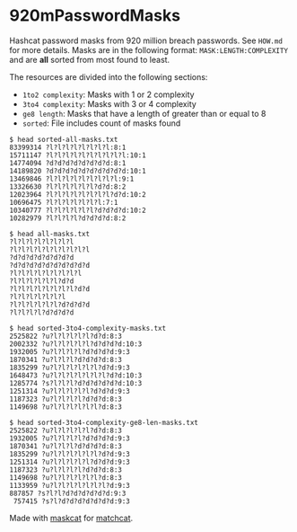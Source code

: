 # 920mPasswordMasks
 Hashcat password masks from 920 million breach passwords. See `HOW.md` for
 more details. Masks are in the following format: `MASK:LENGTH:COMPLEXITY` and
 are **all** sorted from most found to least.

 The resources are divided into the following sections:
 - `1to2 complexity`: Masks with 1 or 2 complexity
 - `3to4 complexity`: Masks with 3 or 4 complexity
 - `ge8 length`: Masks that have a length of greater than or equal to 8
 - `sorted`: File includes count of masks found

 ```
$ head sorted-all-masks.txt
83399314 ?l?l?l?l?l?l?l?l:8:1
15711147 ?l?l?l?l?l?l?l?l?l?l:10:1
14774094 ?d?d?d?d?d?d?d?d:8:1
14189820 ?d?d?d?d?d?d?d?d?d?d:10:1
13469846 ?l?l?l?l?l?l?l?l?l:9:1
13326630 ?l?l?l?l?l?l?d?d:8:2
12023964 ?l?l?l?l?l?l?l?l?d?d:10:2
10696475 ?l?l?l?l?l?l?l:7:1
10340777 ?l?l?l?l?l?l?d?d?d?d:10:2
10282979 ?l?l?l?l?d?d?d?d:8:2
```
```
$ head all-masks.txt
?l?l?l?l?l?l?l?l
?l?l?l?l?l?l?l?l?l?l
?d?d?d?d?d?d?d?d
?d?d?d?d?d?d?d?d?d?d
?l?l?l?l?l?l?l?l?l
?l?l?l?l?l?l?d?d
?l?l?l?l?l?l?l?l?d?d
?l?l?l?l?l?l?l
?l?l?l?l?l?l?d?d?d?d
?l?l?l?l?d?d?d?d
 ```
 ```
$ head sorted-3to4-complexity-masks.txt
2525822 ?u?l?l?l?l?l?d?d:8:3
2002332 ?u?l?l?l?l?l?d?d?d?d:10:3
1932005 ?u?l?l?l?l?d?d?d?d:9:3
1870341 ?u?l?l?l?d?d?d?d:8:3
1835299 ?u?l?l?l?l?l?l?d?d:9:3
1648473 ?u?l?l?l?l?l?l?l?d?d:10:3
1285774 ?s?l?l?l?d?d?d?d?d?d:10:3
1251314 ?u?l?l?l?l?l?d?d?d:9:3
1187323 ?u?l?l?l?l?d?d?d:8:3
1149698 ?u?l?l?l?l?l?l?d:8:3
 ```
 ```
$ head sorted-3to4-complexity-ge8-len-masks.txt
2525822 ?u?l?l?l?l?l?d?d:8:3
1932005 ?u?l?l?l?l?d?d?d?d:9:3
1870341 ?u?l?l?l?d?d?d?d:8:3
1835299 ?u?l?l?l?l?l?l?d?d:9:3
1251314 ?u?l?l?l?l?l?d?d?d:9:3
1187323 ?u?l?l?l?l?d?d?d:8:3
1149698 ?u?l?l?l?l?l?l?d:8:3
1133959 ?u?l?l?l?l?l?l?l?d:9:3
 887857 ?s?l?l?d?d?d?d?d?d:9:3
  757415 ?s?l?d?d?d?d?d?d?d:9:3
 ```
Made with [maskcat](https://github.com/jakewnuk/maskcat) for [matchcat](https://github.com/jakewnuk/matchcat). 

